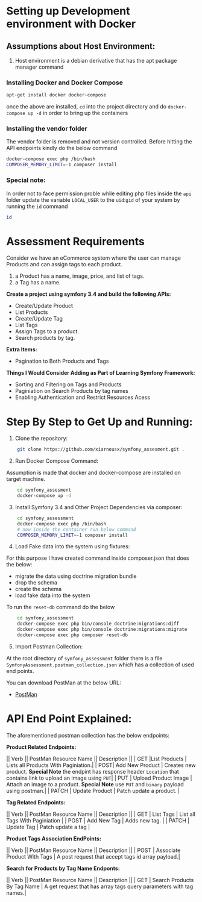 # Setting up Development environment with Docker

## Assumptions about Host Environment:

1. Host environment is a debian derivative that has the apt package manager command

### Installing Docker and Docker Compose

```bash
apt-get install docker docker-compose
```

once the above are installed, `cd` into the project directory and do `docker-compose up -d` in order to bring up the containers

### Installing the vendor folder

The vendor folder is removed and not version controlled. Before hitting the API endpoints kindly do the below command

```bash
docker-compose exec php /bin/bash
COMPOSER_MEMORY_LIMIT=-1 composer install
```

### Special note:

In order not to face permission proble while editing php files inside the `api` folder update the variable `LOCAL_USER` to the `uid`:`gid` of your system by running the `id` command

```bash
id
```

# Assessment Requirements

Consider we have an eCommerce system where the user can manage Products and can assign tags to each product.

1. a Product has a name, image, price, and list of tags.
2. a Tag has a name.

**Create a project using symfony 3.4 and build the following APIs:**

- Create/Update Product
- List Products
- Create/Update Tag
- List Tags
- Assign Tags to a product.
- Search products by tag.

**Extra Items:**

- Pagination to Both Products and Tags

**Things I Would Consider Adding as Part of Learning Symfony Framework:**

- Sorting and Filtering on Tags and Products
- Paginiation on Search Products by tag names
- Enabling Authentication and Restrict Resources Acess

# Step By Step to Get Up and Running:

1. Clone the repository:

```bash
    git clone https://github.com/xiarnousx/symfony_assesment.git .
```

2. Run Docker Compose Command:

Assumption is made that docker and docker-compose are installed on target machine.

```bash
    cd symfony_assesment
    docker-compose up -d
```

3. Install Symfony 3.4 and Other Project Dependencies via composer:

```bash
    cd symfony_assessment
    docker-compose exec php /bin/bash
    # now inside the container run below command
    COMPOSER_MEMORY_LIMIT=-1 composer install
```

4. Load Fake data into the system using fixtures:

For this purpose I have created command inside composer.json that does the below:

- migrate the data using doctrine migration bundle
- drop the schema
- create the schema
- load fake data into the system

To run the `reset-db` command do the below

```bash
    cd symfony_assessment
    docker-compose exec php bin/console doctrine:migrations:diff
    docker-compose exec php bin/console doctrine:migrations:migrate
    docker-compose exec php composer reset-db
```

5. Import Postman Collection:

At the root directory of `symfony_assessment` folder there is a file `SymfonyAssessment.postman_collection.json` which has a collection of used end points.

You can download PostMan at the below URL:

- [PostMan](https://www.postman.com/)

# API End Point Explained:

The aforementioned postman collection has the below endpoints:

**Product Related Endpoints:**

|| Verb || PostMan Resource Name || Description ||
| GET |List Products | Lists all Products With Paginiation.|
| POST| Add New Product | Creates new product. **Special Note** the endpint has response header `Location` that contains link to upload an image using `PUT`|
| PUT | Upload Product Image | Attach an image to a product. **Special Note** use `PUT` and `binary` payload using postman.|
| PATCH | Update Product | Patch update a product. |

**Tag Related Endpoints:**

|| Verb || PostMan Resource Name || Description ||
| GET | List Tags | List all Tags With Paginiation |
| POST | Add New Tag | Adds new tag. |
| PATCH | Update Tag | Patch update a tag |

**Product Tags Association EndPoints:**

|| Verb || PostMan Resource Name || Description ||
| POST | Associate Product With Tags | A post request that accept tags id array payload.|

**Search for Products by Tag Name Endponts:**

|| Verb || PostMan Resource Name || Description ||
| GET | Search Products By Tag Name | A get request that has array tags query parameters with tag names.|
